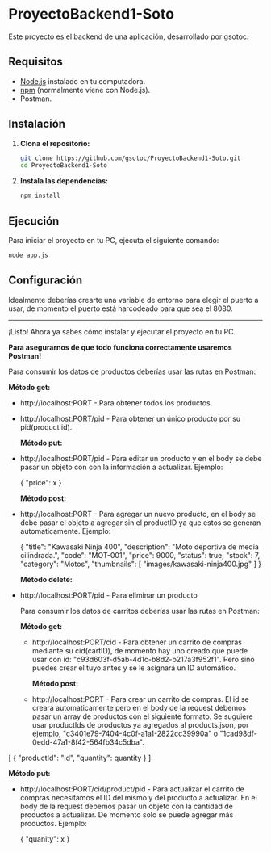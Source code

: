 # ProyectoBackend1-Soto

Este proyecto es el backend de una aplicación, desarrollado por gsotoc.

## Requisitos

- [Node.js](https://nodejs.org/) instalado en tu computadora.
- [npm](https://www.npmjs.com/) (normalmente viene con Node.js).
- Postman.

## Instalación

1. **Clona el repositorio:**

   ```bash
   git clone https://github.com/gsotoc/ProyectoBackend1-Soto.git
   cd ProyectoBackend1-Soto
   ```

2. **Instala las dependencias:**

   ```bash
   npm install
   ```

## Ejecución

Para iniciar el proyecto en tu PC, ejecuta el siguiente comando:

```bash
node app.js
```

## Configuración

Idealmente deberías crearte una variable de entorno para elegir el puerto a usar, de momento el puerto está harcodeado para que sea el 8080.



---

¡Listo! Ahora ya sabes cómo instalar y ejecutar el proyecto en tu PC.


**Para asegurarnos de que todo funciona correctamente usaremos Postman!**

Para consumir los datos de productos deberías usar las rutas en Postman:

   **Método get:**
- http://localhost:PORT - Para obtener todos los productos.
- http://localhost:PORT/pid - Para obtener un único producto por su pid(product id).
  
   **Método put:**
- http://localhost:PORT/pid - Para editar un producto y en el body se debe pasar un objeto con con la información a actualizar. Ejemplo:

   {
      "price": x
   }

  **Método post:**
- http://localhost:PORT - Para agregar un nuevo producto, en el body se debe pasar el objeto a agregar sin el productID ya que estos se generan automaticamente. Ejemplo:

  {
    "title": "Kawasaki Ninja 400",
    "description": "Moto deportiva de media cilindrada.",
    "code": "MOT-001",
    "price": 9000,
    "status": true,
    "stock": 7,
    "category": "Motos",
    "thumbnails": [
        "images/kawasaki-ninja400.jpg"
    ]
}

   **Método delete:**
- http://localhost:PORT/pid - Para eliminar un producto



  Para consumir los datos de carritos deberías usar las rutas en Postman:

     **Método get:**
  - http://localhost:PORT/cid - Para obtener un carrito de compras mediante su cid(cartID), de momento hay uno creado que puede usar con id: "c93d603f-d5ab-4d1c-b8d2-b217a3f952f1". Pero sino puedes crear el tuyo antes y se le asignará un ID automático.
 
     **Método post:**
  - http://localhost:PORT - Para crear un carrito de compras. El id se creará automaticamente pero en el body de la request debemos pasar un array de productos con el siguiente formato. Se suguiere usar productIds de productos ya agregados al products.json, por ejemplo, "c3401e79-7404-4c0f-a1a1-2822cc39990a" o "1cad98df-0edd-47a1-8f42-564fb34c5dba".

 [
      {
        "productId": "id",
        "quantity": quantity
      }
    ].

   **Método put:**
- http://localhost:PORT/cid/product/pid - Para actualizar el carrito de compras necesitamos el ID del mismo y del producto a actualizar. En el body de la request debemos pasar un objeto con la cantidad de productos a actualizar. De momento solo se puede agregar más productos. Ejemplo:

  {
     "quanity": x
  }

